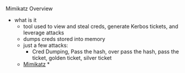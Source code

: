 Mimikatz Overview 

* what is it
	* tool used to view and steal creds, generate Kerbos tickets, and leverage attacks
	* dumps creds stored into memory 
	* just a few attacks:
		* Cred Dumping, Pass the hash, over pass the hash, pass the ticket, golden ticket, silver ticket 
	* [Mimikatz](https://github.com/gentilkiwi/mimikatz)
		* 